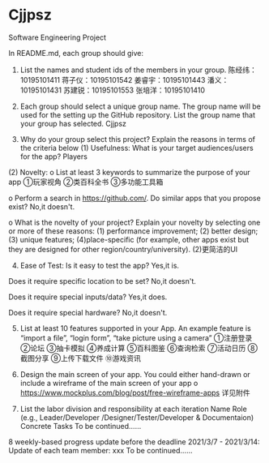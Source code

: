 # Cjjpsz
Software Engineering Project

In README.md, each group should give:
1. List the names and student ids of the members in your group. 
陈经纬：10195101411
蒋子仪：10195101542
姜睿宇：10195101443
潘义：10195101431
苏建锐：10195101553
张培洋：10195101410

2. Each group should select a unique group name. The group name will be used for the setting up the GitHub repository. List the group name that your group has selected. 
Cjjpsz

3. Why do your group select this project? Explain the reasons in terms of the criteria below 
(1) Usefulness: What is your target audiences/users for the app? 
Players

(2) Novelty: 
o List at least 3 keywords to summarize the purpose of your app 
①玩家视角
②类百科全书
③多功能工具箱

o Perform a search in https://github.com/. Do similar apps that you propose exist? 
No,it doesn't.

o What is the novelty of your project? Explain your novelty by selecting one or more of these reasons: 
(1) performance improvement; 
(2) better design; 
(3) unique features; 
(4)place-specific (for example, other apps exist but they are designed for other region/country/university). 
(2)更简洁的UI

4. Ease of Test: Is it easy to test the app? 
Yes,it is.

Does it require specific location to be set? 
No,it doesn't.

Does it require special inputs/data?
Yes,it does.

Does it require special hardware? 
No,it doesn't.

5. List at least 10 features supported in your App. An example feature is “import a file”, “login form”, “take picture using a camera” 
①注册登录
②论坛
③抽卡模拟
④养成计算
⑤百科图鉴
⑥查询检索
⑦活动日历
⑧截图分享
⑨上传下载文件
⑩游戏资讯

6. Design the main screen of your app. You could either hand-drawn or include a wireframe of the main screen of your app 
o https://www.mockplus.com/blog/post/free-wireframe-apps
详见附件

7. List the labor division and responsibility at each iteration
Name Role (e.g., Leader/Developer /Designer/Tester/Developer & Documentaion)
Concrete Tasks
To be continued……

8 weekly-based progress update before the deadline 
2021/3/7 - 2021/3/14: Update of each team member: xxx
To be continued……

